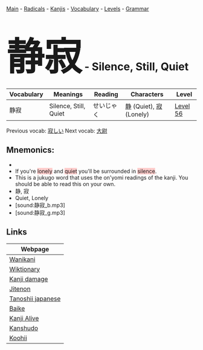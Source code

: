 <style> bigfont {font-size: 100px}</style>
[Main](../README.md) -
[Radicals](../radicals.md) -
[Kanjis](../kanjis.md) -
[Vocabulary](../vocabulary.md) -
[Levels](../levels.md) -
[Grammar](../grammar.md)
# <bigfont> 静寂</bigfont> - Silence, Still, Quiet 

| Vocabulary | Meanings | Reading | Characters | Level |
| --- | --- | --- | --- | --- |
| 静寂 | Silence, Still, Quiet | せいじゃく |  [静](../kanjis/静.md) (Quiet), [寂](../kanjis/寂.md) (Lonely) | [Level 56](../levels/wk_level56.md) |

Previous vocab: [寂しい](寂しい.md) Next vocab: [大尉](大尉.md) 

## Mnemonics:

* 
* If you're <span style="background-color:#ffcccb"> lonely</span> and <span style="background-color:#ffcccb"> quiet</span> you'll be surrounded in <span style="background-color:#ffcccb"> silence</span>.
* This is a jukugo word that uses the on'yomi readings of the kanji. You should be able to read this on your own.
* 静, 寂
* Quiet, Lonely
* [sound:静寂_b.mp3]
* [sound:静寂_g.mp3]


## Links 

| Webpage |
| --- |
| [Wanikani          ](https://www.wanikani.com/kanji/静寂) |
| [Wiktionary        ](https://en.wiktionary.org/wiki/静寂) |
| [Kanji damage      ](http://www.kanjidamage.com/kanji/search?utf8=✓&q=静寂) |
| [Jitenon           ](https://jitenon.com/kanji/静寂) |
| [Tanoshii japanese ](https://www.tanoshiijapanese.com/dictionary/kanji.cfm?k=静寂) |
| [Baike             ](https://baike.baidu.com/item/静寂) |
| [Kanji Alive       ](https://app.kanjialive.com/静寂) |
| [Kanshudo          ](https://www.kanshudo.com/searchmn?q=静寂) |
| [Koohii            ](https://kanji.koohii.com/study/kanji/静寂) |
